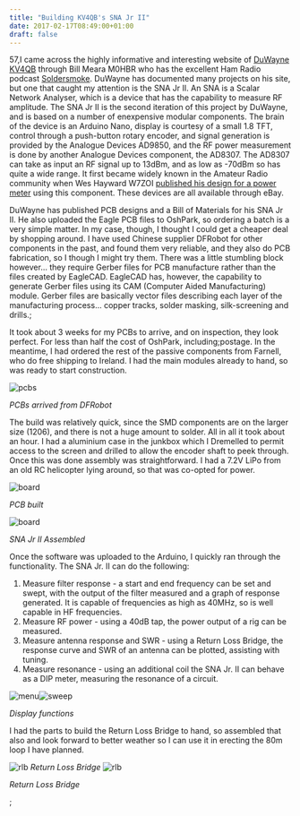 ```yaml
---
title: "Building KV4QB's SNA Jr II"
date: 2017-02-17T08:49:00+01:00
draft: false
---
```

57,I came across the highly informative and interesting website of <a href=http://kv4qb.blogspot.ie/2016/05/sna-jr-version-ii-part-1.html>DuWayne KV4QB</a> through Bill Meara M0HBR who has the excellent Ham Radio podcast <a href=http://soldersmoke.blogspot.ie/>Soldersmoke</a>. DuWayne has documented many projects on his site, but one that caught my attention is the SNA Jr II. An SNA is a Scalar Network Analyser, which is a device that has the capability to measure RF amplitude. The SNA Jr II is the second iteration of this project by DuWayne, and is based on a number of enexpensive modular components. The brain of the device is an Arduino Nano, display is courtesy of a small 1.8 TFT, control through a push-button rotary encoder, and signal generation is provided by the Analogue Devices AD9850, and the RF power measurement is done by another Analogue Devices component, the AD8307. The AD8307 can take as input an RF signal up to 13dBm, and as low as -70dBm so has quite a wide range. It first became widely known in the Amateur Radio community when Wes Hayward W7ZOI <a href=http://www.qsl.net/df7tv/pm8307.html>published his design for a power meter</a> using this component. These devices are all available through eBay.

DuWayne has published PCB designs and a Bill of Materials for his SNA Jr II. He also uploaded the Eagle PCB files to OshPark, so ordering a batch is a very simple matter. In my case, though, I thought I could get a cheaper deal by shopping around. I have used Chinese supplier DFRobot for other components in the past, and found them very reliable, and they also do PCB fabrication, so I though I might try them. There was a little stumbling block however... they require Gerber files for PCB manufacture rather than the files created by EagleCAD. EagleCAD has, however, the capability to generate Gerber files using its CAM (Computer Aided Manufacturing) module. Gerber files are basically vector files describing each layer of the manufacturing process... copper tracks, solder masking, silk-screening and drills.;

It took about 3 weeks for my PCBs to arrive, and on inspection, they look perfect. For less than half the cost of OshPark, including;postage. In the meantime, I had ordered the rest of the passive components from Farnell, who do free shipping to Ireland. I had the main modules already to hand, so was ready to start construction.


<img alt=pcbs data-entity-type=file data-entity-uuid=3c720ce4-456d-405d-85df-dd2875e04ef3 src=/sites/default/files/inline-images/fig1-800px.jpg />

<em>PCBs arrived from DFRobot</em>

The build was relatively quick, since the SMD components are on the larger size (1206), and there is not a huge amount to solder. All in all it took about an hour. I had a aluminium case in the junkbox which I Dremelled to permit access to the screen and drilled to allow the encoder shaft to peek through. Once this was done assembly was straightforward. I had a 7.2V LiPo from an old RC helicopter lying around, so that was co-opted for power.

<img alt=board built up data-entity-type=file data-entity-uuid=c7b4f2fa-5a51-4966-9261-f2274e4f8388 src=/sites/default/files/inline-images/fig2-800px.jpg />

<em>PCB built</em>

<img alt=board fully assembled data-entity-type=file data-entity-uuid=2e2fa145-7fa5-43c5-bb08-4c398890ee7f src=/sites/default/files/inline-images/fig3-800px.jpg />

<em>SNA Jr II Assembled</em>

Once the software was uploaded to the Arduino, I quickly ran through the functionality. The SNA Jr. II can do the following:

<ol>
<li>
Measure filter response - a start and end frequency can be set and swept, with the output of the filter measured and a graph of response generated. It is capable of frequencies as high as 40MHz, so is well capable in HF frequencies.
</li>
<li>
Measure RF power - using a 40dB tap, the power output of a rig can be measured.
</li>
<li>
Measure antenna response and SWR - using a Return Loss Bridge, the response curve and SWR of an antenna can be plotted, assisting with tuning.
</li>
<li>
Measure resonance - using an additional coil the SNA Jr. II can behave as a DIP meter, measuring the resonance of a circuit.
</li>
</ol>

<img alt=menu display data-entity-type=file data-entity-uuid=258185f2-7971-4424-bec5-c66cd94bc866 src=/sites/default/files/inline-images/fig4-400px.jpg /><img alt=sweep display data-entity-type=file data-entity-uuid=a03082ff-5bb0-4130-b2ee-cb5cde0d792a src=/sites/default/files/inline-images/fig5-400px.jpg />

<em>Display functions</em>

I had the parts to build the Return Loss Bridge to hand, so assembled that also and look forward to better weather so I can use it in erecting the 80m loop I have planned.

<img alt=rlb data-entity-type=file data-entity-uuid=799cc1c9-aacc-49db-baec-9c22c014a002 src=/sites/default/files/inline-images/fig6-800px.jpg />
<em>Return Loss Bridge</em>

<img alt=rlb in  case data-entity-type=file data-entity-uuid=eff9a86c-3db9-4e2d-be31-18dec82f4391 src=/sites/default/files/inline-images/fig7-800px.jpg />

<em>Return Loss Bridge</em>

;

